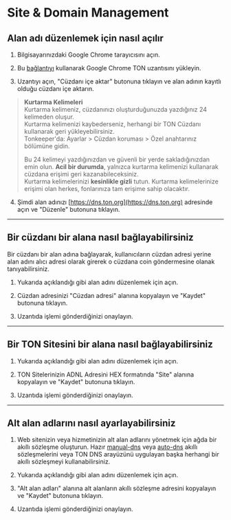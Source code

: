 # Site & Domain Management

## Alan adı düzenlemek için nasıl açılır

1. Bilgisayarınızdaki Google Chrome tarayıcısını açın.

2. Bu [bağlantıyı](https://chrome.google.com/webstore/detail/ton-wallet/nphplpgoakhhjchkkhmiggakijnkhfnd) kullanarak Google Chrome TON uzantısını yükleyin.

3. Uzantıyı açın, "Cüzdanı içe aktar" butonuna tıklayın ve alan adının kayıtlı olduğu cüzdanı içe aktarın.

> **Kurtarma Kelimeleri**  
> Kurtarma kelimeniz, cüzdanınızı oluşturduğunuzda yazdığınız 24 kelimeden oluşur.  
> Kurtarma kelimenizi kaybederseniz, herhangi bir TON Cüzdanı kullanarak geri yükleyebilirsiniz.  
> Tonkeeper'da: Ayarlar > Cüzdan koruması > Özel anahtarınız bölümüne gidin.  
> 
> Bu 24 kelimeyi yazdığınızdan ve güvenli bir yerde sakladığınızdan emin olun. **Acil bir durumda**, yalnızca kurtarma kelimenizi kullanarak cüzdana erişimi geri kazanabileceksiniz.  
> Kurtarma kelimelerinizi **kesinlikle gizli** tutun. Kurtarma kelimelerinize erişimi olan herkes, fonlarınıza tam erişime sahip olacaktır.  

4. Şimdi alan adınızı [https://dns.ton.org](https://dns.ton.org) adresinde açın ve "Düzenle" butonuna tıklayın.

---

## Bir cüzdanı bir alana nasıl bağlayabilirsiniz

Bir cüzdanı bir alan adına bağlayarak, kullanıcıların cüzdan adresi yerine alan adını alıcı adresi olarak girerek o cüzdana coin göndermesine olanak tanıyabilirsiniz.

1. Yukarıda açıklandığı gibi alan adını düzenlemek için açın.

2. Cüzdan adresinizi "Cüzdan adresi" alanına kopyalayın ve "Kaydet" butonuna tıklayın.

3. Uzantıda işlemi gönderdiğinizi onaylayın.

---

## Bir TON Sitesini bir alana nasıl bağlayabilirsiniz

1. Yukarıda açıklandığı gibi alan adını düzenlemek için açın.

2. TON Sitelerinizin ADNL Adresini HEX formatında "Site" alanına kopyalayın ve "Kaydet" butonuna tıklayın.

3. Uzantıda işlemi gönderdiğinizi onaylayın.

---

## Alt alan adlarını nasıl ayarlayabilirsiniz

1. Web sitenizin veya hizmetinizin alt alan adlarını yönetmek için ağda bir akıllı sözleşme oluşturun. Hazır [manual-dns](https://github.com/ton-blockchain/ton/blob/master/crypto/smartcont/dns-manual-code.fc) veya [auto-dns](https://github.com/ton-blockchain/ton/blob/master/crypto/smartcont/dns-auto-code.fc) akıllı sözleşmelerini veya TON DNS arayüzünü uygulayan başka herhangi bir akıllı sözleşmeyi kullanabilirsiniz.

2. Yukarıda açıklandığı gibi alan adını düzenlemek için açın.

3. "Alt alan adları" alanına alt alanların akıllı sözleşme adresini kopyalayın ve "Kaydet" butonuna tıklayın.

4. Uzantıda işlemi gönderdiğinizi onaylayın.